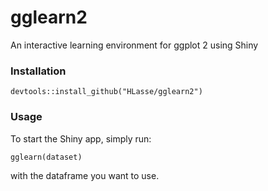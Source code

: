 # gglearn2
An interactive learning environment for ggplot 2 using Shiny

### Installation

```{r}
devtools::install_github("HLasse/gglearn2")
```

### Usage
To start the Shiny app, simply run:

```{r}
gglearn(dataset)
```
with the dataframe you want to use.
